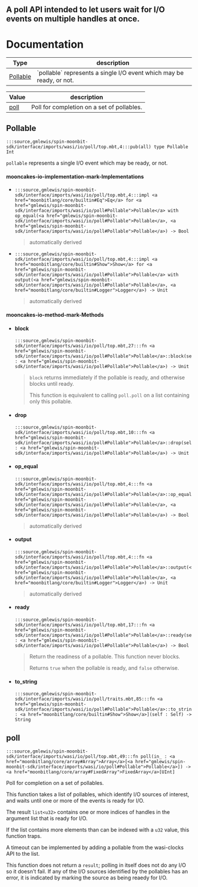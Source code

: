 A poll API intended to let users wait for I/O events on multiple handles
at once.
---
# Documentation
|Type|description|
|---|---|
|[Pollable](#Pollable)| \`pollable\` represents a single I/O event which may be ready, or not.|

|Value|description|
|---|---|
|[poll](#poll)| Poll for completion on a set of pollables.|

## Pollable

```moonbit
:::source,gmlewis/spin-moonbit-sdk/interface/imports/wasi/io/poll/top.mbt,4:::pub(all) type Pollable Int
```
 `pollable` represents a single I/O event which may be ready, or not.

#### mooncakes-io-implementation-mark-Implementations
- ```moonbit
  :::source,gmlewis/spin-moonbit-sdk/interface/imports/wasi/io/poll/top.mbt,4:::impl <a href="moonbitlang/core/builtin#Eq">Eq</a> for <a href="gmlewis/spin-moonbit-sdk/interface/imports/wasi/io/poll#Pollable">Pollable</a> with op_equal(<a href="gmlewis/spin-moonbit-sdk/interface/imports/wasi/io/poll#Pollable">Pollable</a>, <a href="gmlewis/spin-moonbit-sdk/interface/imports/wasi/io/poll#Pollable">Pollable</a>) -> Bool
  ```
  > automatically derived
- ```moonbit
  :::source,gmlewis/spin-moonbit-sdk/interface/imports/wasi/io/poll/top.mbt,4:::impl <a href="moonbitlang/core/builtin#Show">Show</a> for <a href="gmlewis/spin-moonbit-sdk/interface/imports/wasi/io/poll#Pollable">Pollable</a> with output(<a href="gmlewis/spin-moonbit-sdk/interface/imports/wasi/io/poll#Pollable">Pollable</a>, <a href="moonbitlang/core/builtin#Logger">Logger</a>) -> Unit
  ```
  > automatically derived

#### mooncakes-io-method-mark-Methods
- #### block
  ```moonbit
  :::source,gmlewis/spin-moonbit-sdk/interface/imports/wasi/io/poll/top.mbt,27:::fn <a href="gmlewis/spin-moonbit-sdk/interface/imports/wasi/io/poll#Pollable">Pollable</a>::block(self : <a href="gmlewis/spin-moonbit-sdk/interface/imports/wasi/io/poll#Pollable">Pollable</a>) -> Unit
  ```
  >  `block` returns immediately if the pollable is ready, and otherwise
  > blocks until ready.
  > 
  >  This function is equivalent to calling `poll.poll` on a list
  > containing only this pollable.
- #### drop
  ```moonbit
  :::source,gmlewis/spin-moonbit-sdk/interface/imports/wasi/io/poll/top.mbt,10:::fn <a href="gmlewis/spin-moonbit-sdk/interface/imports/wasi/io/poll#Pollable">Pollable</a>::drop(self : <a href="gmlewis/spin-moonbit-sdk/interface/imports/wasi/io/poll#Pollable">Pollable</a>) -> Unit
  ```
  > 
- #### op\_equal
  ```moonbit
  :::source,gmlewis/spin-moonbit-sdk/interface/imports/wasi/io/poll/top.mbt,4:::fn <a href="gmlewis/spin-moonbit-sdk/interface/imports/wasi/io/poll#Pollable">Pollable</a>::op_equal(<a href="gmlewis/spin-moonbit-sdk/interface/imports/wasi/io/poll#Pollable">Pollable</a>, <a href="gmlewis/spin-moonbit-sdk/interface/imports/wasi/io/poll#Pollable">Pollable</a>) -> Bool
  ```
  > automatically derived
- #### output
  ```moonbit
  :::source,gmlewis/spin-moonbit-sdk/interface/imports/wasi/io/poll/top.mbt,4:::fn <a href="gmlewis/spin-moonbit-sdk/interface/imports/wasi/io/poll#Pollable">Pollable</a>::output(<a href="gmlewis/spin-moonbit-sdk/interface/imports/wasi/io/poll#Pollable">Pollable</a>, <a href="moonbitlang/core/builtin#Logger">Logger</a>) -> Unit
  ```
  > automatically derived
- #### ready
  ```moonbit
  :::source,gmlewis/spin-moonbit-sdk/interface/imports/wasi/io/poll/top.mbt,17:::fn <a href="gmlewis/spin-moonbit-sdk/interface/imports/wasi/io/poll#Pollable">Pollable</a>::ready(self : <a href="gmlewis/spin-moonbit-sdk/interface/imports/wasi/io/poll#Pollable">Pollable</a>) -> Bool
  ```
  >  Return the readiness of a pollable. This function never blocks.
  > 
  >  Returns `true` when the pollable is ready, and `false` otherwise.
- #### to\_string
  ```moonbit
  :::source,gmlewis/spin-moonbit-sdk/interface/imports/wasi/io/poll/traits.mbt,85:::fn <a href="gmlewis/spin-moonbit-sdk/interface/imports/wasi/io/poll#Pollable">Pollable</a>::to_string[Self : <a href="moonbitlang/core/builtin#Show">Show</a>](self : Self) -> String
  ```
  > 

## poll

```moonbit
:::source,gmlewis/spin-moonbit-sdk/interface/imports/wasi/io/poll/top.mbt,49:::fn poll(in_ : <a href="moonbitlang/core/array#Array">Array</a>[<a href="gmlewis/spin-moonbit-sdk/interface/imports/wasi/io/poll#Pollable">Pollable</a>]) -> <a href="moonbitlang/core/array#FixedArray">FixedArray</a>[UInt]
```
 Poll for completion on a set of pollables.

 This function takes a list of pollables, which identify I/O sources of
interest, and waits until one or more of the events is ready for I/O.

 The result `list<u32>` contains one or more indices of handles in the
argument list that is ready for I/O.

 If the list contains more elements than can be indexed with a `u32`
value, this function traps.

 A timeout can be implemented by adding a pollable from the
wasi-clocks API to the list.

 This function does not return a `result`; polling in itself does not
do any I/O so it doesn't fail. If any of the I/O sources identified by
the pollables has an error, it is indicated by marking the source as
being reaedy for I/O.
